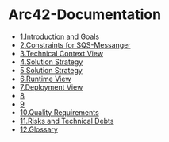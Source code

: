 # Arc42-Documentation

- [1.Introduction and Goals](1.IntroductionAndGoals.md)
- [2.Constraints for SQS-Messanger](2.Constraints.md)
- [3.Technical Context View](3.TechnicalContext.md)
- [4.Solution Strategy](4.SolutionStrategy.md)
- [5.Solution Strategy](5.BuildingBlockView.md)
- [6.Runtime View](6.RuntimeView.md)
- [7.Deployment View](7.DeploymentView.md)
- [8]()
- [9]()
- [10.Quality Requirements](10.QualityRequirements.md)
- [11.Risks and Technical Debts](11.RisksAndTechnicalDebts.md)
- [12.Glossary](12.Glossary.md)